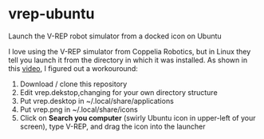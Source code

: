 vrep-ubuntu
===========

Launch the V-REP robot simulator from a docked icon on Ubuntu

I love using the V-REP simulator from Coppelia Robotics, but in Linux they tell
you launch it from the directory in which it was installed.  As shown in this
[video](https://www.youtube.com/watch?v=mFb85PmHLA4), I figured out a workouround:

<ol>

<li>Download / clone this repository

<li>Edit vrep.dekstop,changing for your own directory structure

<li>Put vrep.desktop in ~/.local/share/applications

<li>Put vrep.png in ~/.local/share/icons

<li>Click on <b>Search you computer</b> (swirly Ubuntu icon in upper-left of your screen),  
type V-REP, and drag the icon into the launcher
</ol>

